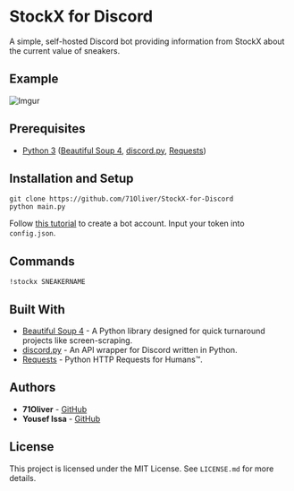 # StockX for Discord

A simple, self-hosted Discord bot providing information from StockX about the current value of sneakers.

## Example

![Imgur](https://imgur.com/a/TBrRRvc)

## Prerequisites

* [Python 3](https://www.python.org/downloads/) ([Beautiful Soup 4](https://www.crummy.com/software/BeautifulSoup/), [discord.py](https://github.com/Rapptz/discord.py), [Requests](https://github.com/requests/requests))

## Installation and Setup

```
git clone https://github.com/71Oliver/StockX-for-Discord
python main.py
```

Follow [this tutorial](https://discordpy.readthedocs.io/en/rewrite/discord.html) to create a bot account. Input your token into `config.json`.

## Commands

```
!stockx SNEAKERNAME
```

## Built With

* [Beautiful Soup 4](https://www.crummy.com/software/BeautifulSoup/) - A Python library designed for quick turnaround projects like screen-scraping.
* [discord.py](https://github.com/Rapptz/discord.py) - An API wrapper for Discord written in Python.
* [Requests](https://github.com/requests/requests) - Python HTTP Requests for Humans™.

## Authors

* **71Oliver** - [GitHub](https://github.com/71Oliver)
* **Yousef Issa** - [GitHub](https://github.com/yousefissa)

## License

This project is licensed under the MIT License. See `LICENSE.md` for more details.
